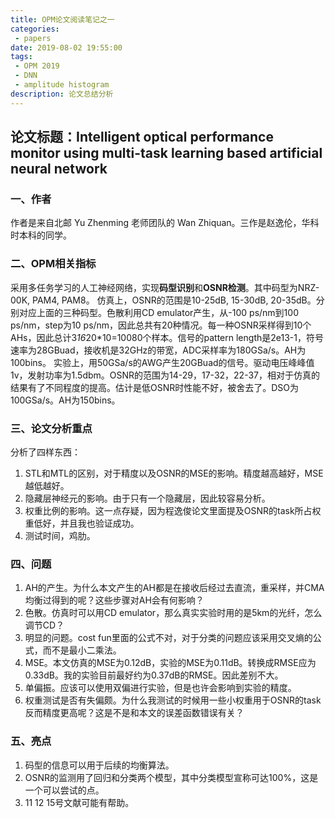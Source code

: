 ```yaml
---
title: OPM论文阅读笔记之一
categories: 
 - papers
date: 2019-08-02 19:55:00
tags: 
 - OPM 2019
 - DNN
 - amplitude histogram
description: 论文总结分析
---
```

<!-- more -->

## 论文标题：Intelligent optical performance monitor using multi-task learning based artificial neural network

### 一、作者

作者是来自北邮 Yu Zhenming 老师团队的 Wan Zhiquan。三作是赵逸伦，华科时本科的同学。

### 二、OPM相关指标

采用多任务学习的人工神经网络，实现**码型识别**和**OSNR检测**。其中码型为NRZ-00K, PAM4, PAM8。
仿真上，OSNR的范围是10-25dB, 15-30dB, 20-35dB。分别对应上面的三种码型。色散利用CD emulator产生，从-100 ps/nm到100 ps/nm，step为10 ps/nm，因此总共有20种情况。每一种OSNR采样得到10个AHs，因此总计3*16*20*10=10080个样本。信号的pattern length是2e13-1，符号速率为28GBuad，接收机是32GHz的带宽，ADC采样率为180GSa/s。AH为100bins。
实验上，用50GSa/s的AWG产生20GBuad的信号。驱动电压峰峰值1v，发射功率为1.5dbm。OSNR的范围为14-29，17-32，22-37，相对于仿真的结果有了不同程度的提高。估计是低OSNR时性能不好，被舍去了。DSO为100GSa/s。AH为150bins。

### 三、论文分析重点
分析了四样东西：
1. STL和MTL的区别，对于精度以及OSNR的MSE的影响。精度越高越好，MSE越低越好。
2. 隐藏层神经元的影响。由于只有一个隐藏层，因此较容易分析。
3. 权重比例的影响。这一点存疑，因为程逸俊论文里面提及OSNR的task所占权重低好，并且我也验证成功。
4. 测试时间，鸡肋。

### 四、问题
1. AH的产生。为什么本文产生的AH都是在接收后经过去直流，重采样，并CMA均衡过得到的呢？这些步骤对AH会有何影响？
2. 色散。仿真时可以用CD emulator，那么真实实验时用的是5km的光纤，怎么调节CD？
3. 明显的问题。cost fun里面的公式不对，对于分类的问题应该采用交叉熵的公式，而不是最小二乘法。
4. MSE。本文仿真的MSE为0.12dB，实验的MSE为0.11dB。转换成RMSE应为0.33dB。我的实验目前最好约为0.37dB的RMSE。因此差别不大。
5. 单偏振。应该可以使用双偏进行实验，但是也许会影响到实验的精度。
6. 权重测试是否有失偏颇。为什么我测试的时候用一些小权重用于OSNR的task反而精度更高呢？这是不是和本文的误差函数错误有关？

### 五、亮点
1. 码型的信息可以用于后续的均衡算法。
2. OSNR的监测用了回归和分类两个模型，其中分类模型宣称可达100%，这是一个可以尝试的点。
3. 11 12 15号文献可能有帮助。